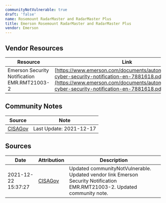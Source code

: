 ```yaml
---
communityNotVulnerable: true
draft: 'false'
name: Rosemount RadarMaster and RadarMaster Plus
title: Emerson Rosemount RadarMaster and RadarMaster Plus
vendor: Emerson
---
```


## Vendor Resources
| Resource | Link |
| --- | --- |
| Emerson Security Notification EMR.RMT21003-2 | [https://www.emerson.com/documents/automation/emerson-cyber-security-notification-en-7881618.pdf](https://www.emerson.com/documents/automation/emerson-cyber-security-notification-en-7881618.pdf) |


## Community Notes
| Source | Note |
| --- | --- |
| [CISAGov](https://raw.githubusercontent.com/cisagov/log4j-affected-db/develop/README.md) | Last Update: 2021-12-17 |

## Sources
| Date | Attribution | Description |
| --- | --- | --- |
| 2021-12-22 15:37:27 | [CISAGov](https://raw.githubusercontent.com/cisagov/log4j-affected-db/develop/README.md) | Updated communityNotVulnerable. Updated vendor link Emerson Security Notification EMR.RMT21003-2. Updated community note.  |
